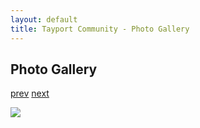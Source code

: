 ```yaml
---
layout: default
title: Tayport Community - Photo Gallery
---
```

## Photo Gallery

[prev](http://tayport.org.uk/photo/204) [next](http://tayport.org.uk/photo/206)

![ ](http://tayport.org.uk/media/205.jpg " ")

